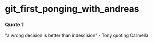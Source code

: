# git_first_ponging_with_andreas

### Quote 1

"a wrong decision is better than indescision" - Tony quoting Carmella